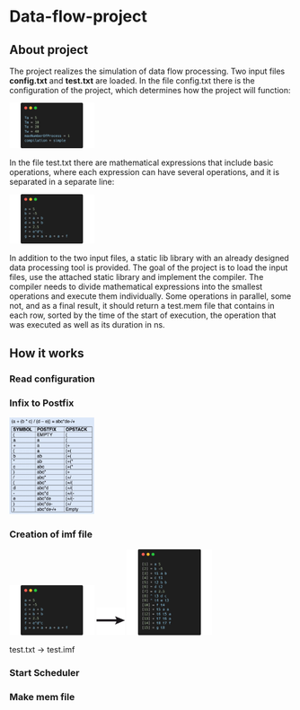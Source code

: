 # Data-flow-project

## About project

The project realizes the simulation of data flow processing. Two input files **config.txt** and **test.txt** are loaded. In the file config.txt there is the configuration of the project, which determines how the project will function:

<p align="left">
  <img src="images/configTxt.png" width="30%">
</p>

In the file test.txt there are mathematical expressions that include basic operations, where each expression can have several operations, and it is separated in a separate line:

<p align="left">
  <img src="images/testTxt.png" width="30%">
</p>

In addition to the two input files, a static lib library with an already designed data processing tool is provided. The goal of the project is to load the input files, use the attached static library and implement the compiler. The compiler needs to divide mathematical expressions into the smallest operations and execute them individually. Some operations in parallel, some not, and as a final result, it should return a test.mem file that contains in each row, sorted by the time of the start of execution, the operation that was executed as well as its duration in ns.

## How it works

### Read configuration

### Infix to Postfix

<p align="left">
  <img src="images/infixToPostfix.png" width="30%">
</p>

### Creation of imf file

<p float="left">
  <img src="images/testTxt.png" width="30%" />
  <img src="images/arrow.png" width="10%" />
  <img src="images/testImf.png" width="30%" />
</p>
test.txt        ->        test.imf

### Start Scheduler

### Make mem file
